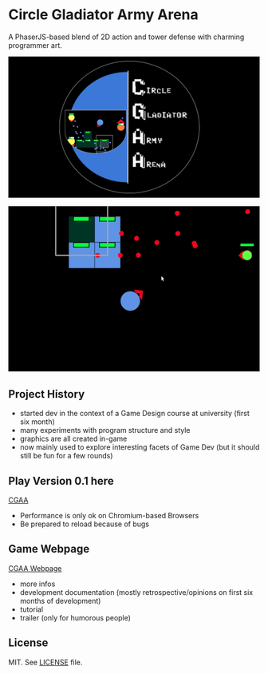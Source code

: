 # Circle Gladiator Army Arena

A PhaserJS-based blend of 2D action and tower defense with charming programmer art.

![Logo](./page/images/Logo.svg)

![Fight](./page/images/fight.gif)

## Project History

- started dev in the context of a Game Design course at university (first six month)
- many experiments with program structure and style
- graphics are all created in-game
- now mainly used to explore interesting facets of Game Dev (but it should still be fun for a few rounds)

## Play Version 0.1 here

[CGAA](https://luccahellriegel.github.io/cgaa/page/game.html)

- Performance is only ok on Chromium-based Browsers
- Be prepared to reload because of bugs

## Game Webpage

[CGAA Webpage](https://luccahellriegel.github.io/cgaa/page/game.html)

- more infos
- development documentation (mostly retrospective/opinions on first six months of development)
- tutorial
- trailer (only for humorous people)

## License

MIT. See [LICENSE](./LICENSE) file.
